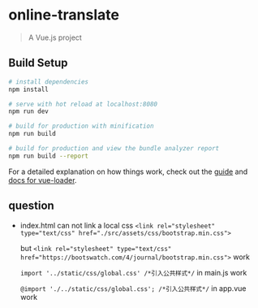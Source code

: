 # online-translate

> A Vue.js project

## Build Setup

``` bash
# install dependencies
npm install

# serve with hot reload at localhost:8080
npm run dev

# build for production with minification
npm run build

# build for production and view the bundle analyzer report
npm run build --report
```

For a detailed explanation on how things work, check out the [guide](http://vuejs-templates.github.io/webpack/) and [docs for vue-loader](http://vuejs.github.io/vue-loader).

## question
- index.html can not link a local css
  `<link rel="stylesheet" type="text/css" href="./src/assets/css/bootstrap.min.css">`

  but
  `<link rel="stylesheet" type="text/css" href="https://bootswatch.com/4/journal/bootstrap.min.css">` work

  `import '../static/css/global.css' /*引入公共样式*/`   in main.js work

  `@import './../static/css/global.css'; /*引入公共样式*/` in app.vue work
